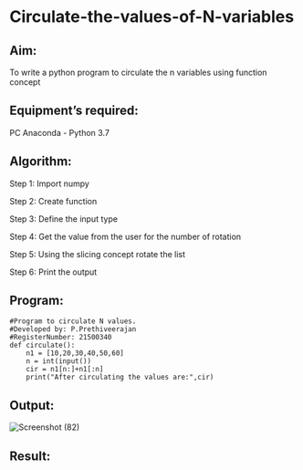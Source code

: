 # Circulate-the-values-of-N-variables
## Aim:
To write a python program to circulate the n variables using function concept
## Equipment’s required:
PC
Anaconda - Python 3.7
## Algorithm:

Step 1:
Import numpy

Step 2:
Create function

Step 3:
Define the input type

Step 4:
Get the value from the user for the number of rotation

Step 5:
Using the slicing concept rotate the list

Step 6:
Print the output
## Program:
````
#Program to circulate N values.
#Developed by: P.Prethiveerajan
#RegisterNumber: 21500340
def circulate():
    n1 = [10,20,30,40,50,60]
    n = int(input())
    cir = n1[n:]+n1[:n]
    print("After circulating the values are:",cir)
````

## Output:
![Screenshot (82)](https://user-images.githubusercontent.com/94233064/143885098-38716a5f-44e0-4941-901c-7aee821fafc3.png)




## Result:
